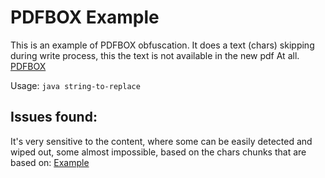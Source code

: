 # PDFBOX Example

This is an example of PDFBOX obfuscation. It does a text (chars) skipping during write process, this the text is not available in the new pdf At all.
[PDFBOX](https://pdfbox.apache.org/)

Usage:
`java string-to-replace`

## Issues found:
It's very sensitive to the content, where some can be easily detected and wiped out, some almost impossible, based on the chars chunks that are
based on: [Example](https://stackoverflow.com/questions/63592078/replace-or-remove-text-from-pdf-with-pdfbox-in-java#63615499)
